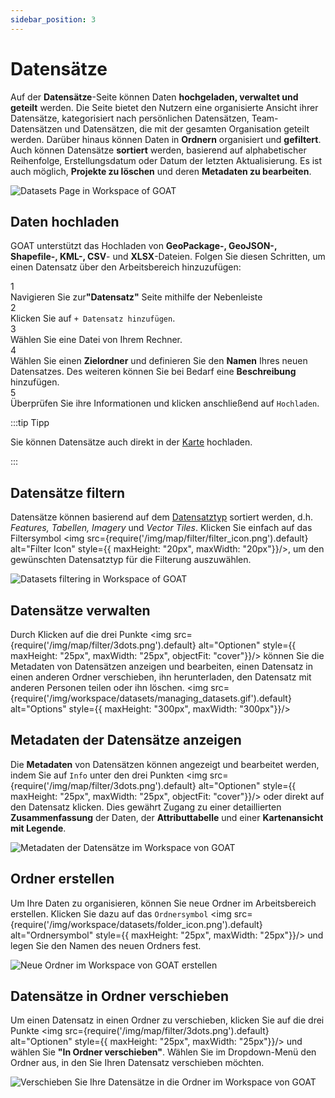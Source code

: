 ```yaml
---
sidebar_position: 3
---
```


# Datensätze

Auf der **Datensätze**-Seite können Daten **hochgeladen, verwaltet und geteilt** werden. Die Seite bietet den Nutzern eine organisierte Ansicht ihrer Datensätze, kategorisiert nach persönlichen Datensätzen, Team-Datensätzen und Datensätzen, die mit der gesamten Organisation geteilt werden. Darüber hinaus können Daten in **Ordnern** organisiert und **gefiltert**. Auch können Datensätze **sortiert** werden, basierend auf alphabetischer Reihenfolge, Erstellungsdatum oder Datum der letzten Aktualisierung. Es ist auch möglich, **Projekte zu löschen** und deren **Metadaten zu bearbeiten**.

<div style={{ display: 'flex', flexDirection: 'column', alignItems: 'center'}}>
  <img src={require('/img/workspace/datasets/datasets_general.png').default} alt="Datasets Page in Workspace of GOAT" style={{ maxHeight: "auto", maxWidth: "auto", objectFit: "cover"}}/>
</div> 

## Daten hochladen

GOAT unterstützt das Hochladen von **GeoPackage-, GeoJSON-, Shapefile-, KML-, CSV**- und **XLSX**-Dateien. Folgen Sie diesen Schritten, um einen Datensatz über den Arbeitsbereich hinzuzufügen:


<div class="step">
  <div class="step-number">1</div>
  <div class="content">Navigieren Sie zur<b>"Datensatz"</b> Seite mithilfe der Nebenleiste</div>
</div>

<div class="step">
  <div class="step-number">2</div>
  <div class="content">Klicken Sie auf <code>+ Datensatz hinzufügen</code>. </div>
</div>

<div class="step">
  <div class="step-number">3</div>
  <div class="content">Wählen Sie eine Datei von Ihrem Rechner.</div>
</div>

<div class="step">
  <div class="step-number">4</div>
  <div class="content">Wählen Sie einen <b>Zielordner</b> und definieren Sie den <b>Namen</b> Ihres neuen Datensatzes. Des weiteren können Sie bei Bedarf eine <b>Beschreibung</b> hinzufügen.</div>
</div>

<div class="step">
  <div class="step-number">5</div>
  <div class="content">Überprüfen Sie ihre Informationen und klicken anschließend auf <code>Hochladen</code>.</div>
</div>



:::tip Tipp

Sie können Datensätze auch direkt in der [Karte](../map/layers) hochladen.

:::

## Datensätze filtern

Datensätze können basierend auf dem [Datensatztyp](../data/dataset_types "Was sind die Datensatztypen?") sortiert werden, d.h. *Features, Tabellen, Imagery* und *Vector Tiles*. Klicken Sie einfach auf das Filtersymbol <img src={require('/img/map/filter/filter_icon.png').default} alt="Filter Icon" style={{ maxHeight: "20px", maxWidth: "20px"}}/>, um den gewünschten Datensatztyp für die Filterung auszuwählen.

<div style={{ display: 'flex', flexDirection: 'column', alignItems: 'center'}}>
  <img src={require('/img/workspace/datasets/dataset_filter.gif').default} alt="Datasets filtering in Workspace of GOAT" style={{ maxHeight: "auto", maxWidth: "auto", objectFit: "cover"}}/>
</div> 

## Datensätze verwalten
Durch Klicken auf die drei Punkte <img src={require('/img/map/filter/3dots.png').default} alt="Optionen" style={{ maxHeight: "25px", maxWidth: "25px", objectFit: "cover"}}/> können Sie die Metadaten von Datensätzen anzeigen und bearbeiten, einen Datensatz in einen anderen Ordner verschieben, ihn herunterladen, den Datensatz mit anderen Personen teilen oder ihn löschen.
<img src={require('/img/workspace/datasets/managing_datasets.gif').default} alt="Options" style={{ maxHeight: "300px", maxWidth: "300px"}}/>


## Metadaten der Datensätze anzeigen

Die **Metadaten** von Datensätzen können angezeigt und bearbeitet werden, indem Sie auf <code>Info</code> unter den drei Punkten <img src={require('/img/map/filter/3dots.png').default} alt="Optionen" style={{ maxHeight: "25px", maxWidth: "25px", objectFit: "cover"}}/> oder direkt auf den Datensatz klicken. Dies gewährt Zugang zu einer detaillierten **Zusammenfassung** der Daten, der **Attributtabelle** und einer **Kartenansicht mit Legende**.
<div style={{ display: 'flex', flexDirection: 'column', alignItems: 'center'}}>
  <img src={require('/img/workspace/datasets/metadata.gif').default} alt="Metadaten der Datensätze im Workspace von GOAT" style={{ maxHeight: "auto", maxWidth: "auto", objectFit: "cover"}}/>
</div> 

## Ordner erstellen

Um Ihre Daten zu organisieren, können Sie neue Ordner im Arbeitsbereich erstellen. Klicken Sie dazu auf das ``Ordnersymbol`` <img src={require('/img/workspace/datasets/folder_icon.png').default} alt="Ordnersymbol" style={{ maxHeight: "25px", maxWidth: "25px"}}/> und legen Sie den Namen des neuen Ordners fest.

<div style={{ display: 'flex', flexDirection: 'column', alignItems: 'center'}}>
  <img src={require('/img/workspace/datasets/new_folder.gif').default} alt="Neue Ordner im Workspace von GOAT erstellen" style={{ maxHeight: "auto", maxWidth: "auto", objectFit: "cover"}}/>
</div> 

## Datensätze in Ordner verschieben

Um einen Datensatz in einen Ordner zu verschieben, klicken Sie auf die drei Punkte <img src={require('/img/map/filter/3dots.png').default} alt="Optionen" style={{ maxHeight: "25px", maxWidth: "25px"}}/> und wählen Sie **"In Ordner verschieben"**. Wählen Sie im Dropdown-Menü den Ordner aus, in den Sie Ihren Datensatz verschieben möchten.

<div style={{ display: 'flex', flexDirection: 'column', alignItems: 'center'}}>
  <img src={require('/img/workspace/datasets/move_to_folder.gif').default} alt="Verschieben Sie Ihre Datensätze in die Ordner im Workspace von GOAT" style={{ maxHeight: "auto", maxWidth: "auto", objectFit: "cover"}}/>
</div> 

